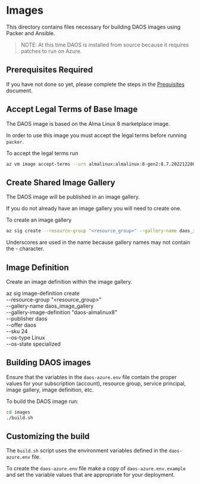 # Images

This directory contains files necessary for building DAOS images using Packer and Ansible.

  > NOTE: At this time DAOS is installed from source because it requires patches to run on Azure.
  >

## Prerequisites Required

If you have not done so yet, please complete the steps in the [Prequisites](../docs/prerequisites.md) document.

## Accept Legal Terms of Base Image

The DAOS image is based on the Alma Linux 8 marketplace image.

In order to use this image you must accept the legal terms before running `packer`.

To accept the legal terms run

```bash
az vm image accept-terms --urn almalinux:almalinux:8-gen2:8.7.2022122801
```

## Create Shared Image Gallery

The DAOS image will be published in an image gallery.

If you do not already have an image gallery you will need to create one.

To create an image gallery

```bash
az sig create --resource-group "<resource_group>" --gallery-name daos_image_gallery
```

Underscores are used in the name because gallery names may not contain the -  character.

## Image Definition

Create an image definition within the image gallery.

az sig image-definition create \
   --resource-group "<resource_group>" \
   --gallery-name daos_image_gallery \
   --gallery-image-definition "daos-almalinux8" \
   --publisher daos \
   --offer daos \
   --sku 24 \
   --os-type Linux \
   --os-state specialized

## Building DAOS images

Ensure that the variables in the `daos-azure.env` file contain the proper values for your subscription (account), resource group, service principal, image gallery, image definition, etc.

To build the DAOS image run:

```bash
cd images
./build.sh
```

## Customizing the build

The `build.sh` script uses the environment variables defined in the `daos-azure.env` file.

To create the `daos-azure.env` file make a copy of `daos-azure.env.example` and set the variable values that are appropriate for your deployment.
